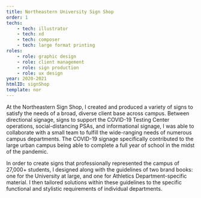 ```yaml
---
title: Northeastern University Sign Shop
order: 1
techs:
    - tech: illustrator
    - tech: xd
    - tech: composer
    - tech: large format printing
roles:
    - role: graphic design
    - role: client management
    - role: sign production
    - role: ux design
year: 2020-2021
htmlID: signShop
template: nor
---
```

At the Northeastern Sign Shop, I created and produced a variety of signs to satisfy the needs of a broad, diverse client base across campus. Between directional signage, signs to support the COVID-19 Testing Center operations, social-distancing PSAs, and informational signage, I was able to collaborate with a small team to fulfill the wide-ranging needs of numerous campus departments. The COVID-19 signage specifically contributed to the large urban campus being able to complete a full year of school in the midst of the pandemic.

In order to create signs that professionally represented the campus of 27,000+ students, I designed along with the guidelines of two brand books: one for the University at large, and one for Athletics Department-specific material. I then tailored solutions within these guidelines to the specific functional and stylistic requirements of individual departments.

